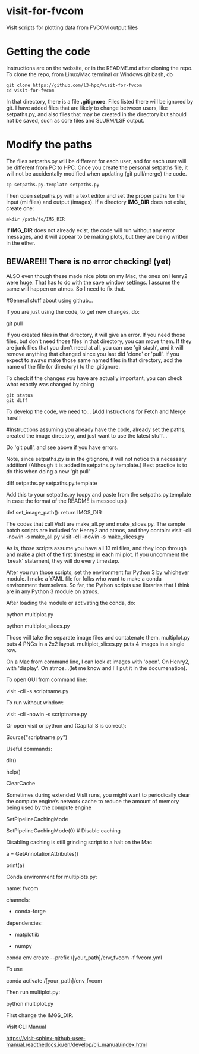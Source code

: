 # visit-for-fvcom
VisIt scripts for plotting data from FVCOM output files

# Getting the code
Instructions are on the website, or in the README.md after cloning the repo.  To clone the repo, from Linux/Mac terminal or Windows git bash, do
```
git clone https://github.com/l3-hpc/visit-for-fvcom
cd visit-for-fvcom
```

In that directory, there is a file **.gitignore**.  Files listed there will be ignored by git.  I have added files that are likely to change between users, like setpaths.py, and also files that may be created in the directory but should not be saved, such as core files and SLURM/LSF output.

# Modify the paths
The files setpaths.py will be different for each user, and for each user will be different from PC to HPC.  Once you create the personal setpaths file, it will not be accidentally modified when updating (git pull/merge) the code.
```
cp setpaths.py.template setpaths.py
```
Then open setpaths.py with a text editor and set the proper paths for the input (mi files) and output (images).  If a directory **IMG_DIR** does not exist, create one:
```
mkdir /path/to/IMG_DIR
```   
If **IMG_DIR** does not already exist, the code will run without any error messages, and it will appear to be making plots, but they are being written in the ether.


## BEWARE!!!  There is no error checking! (yet)

ALSO even though these made nice plots on my Mac, the ones on Henry2 were huge.  That has to do with the save window settings.  I assume the same will happen on atmos.  So I need to fix that.

#General stuff about using github...

If you are just using the code, to get new changes, do:

git pull

If you created files in that directory, it will give an error.  If you need those files, but don't need those files in that directory, you can move them.  If they are junk files that you don't need at all, you can use 'git stash', and it will remove anything that changed since you last did 'clone' or 'pull'.  If you expect to aways make those same named files in that directory, add the name of the file (or directory) to the .gitignore.

To check if the changes you have are actually important, you can check what exactly was changed by doing
```
git status
git diff
```

To develop the code, we need to...
[Add Instructions for Fetch and Merge here!]


#Instructions assuming you already have the code, already set the paths, created the image directory, and just want to use the latest stuff...

Do 'git pull', and see above if you have errors.  

Note, since setpaths.py is in the gitignore, it will not notice this necessary addition!  (Although it is added in setpaths.py.template.)  Best practice is to do this when doing a new 'git pull'

diff setpaths.py setpaths.py.template

Add this to your setpaths.py (copy and paste from the setpaths.py.template in case the format of the README is messed up.)

def set_image_path():
    return IMGS_DIR


The codes that call VisIt are make_all.py and make_slices.py.  The sample batch scripts are included for Henry2 and atmos, and they contain:
visit -cli -nowin -s make_all.py
visit -cli -nowin -s make_slices.py

As is, those scripts assume you have all 13 mi files, and they loop through and make a plot of the first timestep in each mi plot.  If you uncomment the 'break' statement, they will do every timestep.

After you run those scripts, set the environment for Python 3 by whichever module.  I make a YAML file for folks who want to make a conda environment themselves.  So far, the Python scripts use libraries that I think are in any Python 3 module on atmos.

After loading the module or activating the conda, do:

python multiplot.py

python multiplot_slices.py

Those will take the separate image files and contatenate them.  multiplot.py puts 4 PNGs in a 2x2 layout.  multiplot_slices.py puts 4 images in a single row.

On a Mac from command line, I can look at images with 'open'.  On Henry2, with 'display'.  On atmos...(let me know and I'll put it in the documenation).



To open GUI from command line:

visit -cli -s scriptname.py

To run without window:

visit -cli -nowin -s scriptname.py

Or open visit or python and (Capital S is correct):

Source("scriptname.py")

Useful commands:

dir()

help()

ClearCache

Sometimes during extended VisIt runs, you might want to periodically clear the compute engine’s network cache to reduce the amount of memory being used by the compute engine

SetPipelineCachingMode

SetPipelineCachingMode(0) # Disable caching

Disabling caching is still grinding script to a halt on the Mac

a = GetAnnotationAttributes()

print(a)


Conda environment for multiplots.py:

name: fvcom

channels:

  - conda-forge

dependencies:

 - matplotlib

 - numpy

conda env create --prefix /[your_path]/env_fvcom -f fvcom.yml

To use

conda activate /[your_path]/env_fvcom

Then run multiplot.py:

python multiplot.py

First change the IMGS_DIR.  

VisIt CLI Manual

https://visit-sphinx-github-user-manual.readthedocs.io/en/develop/cli_manual/index.html
